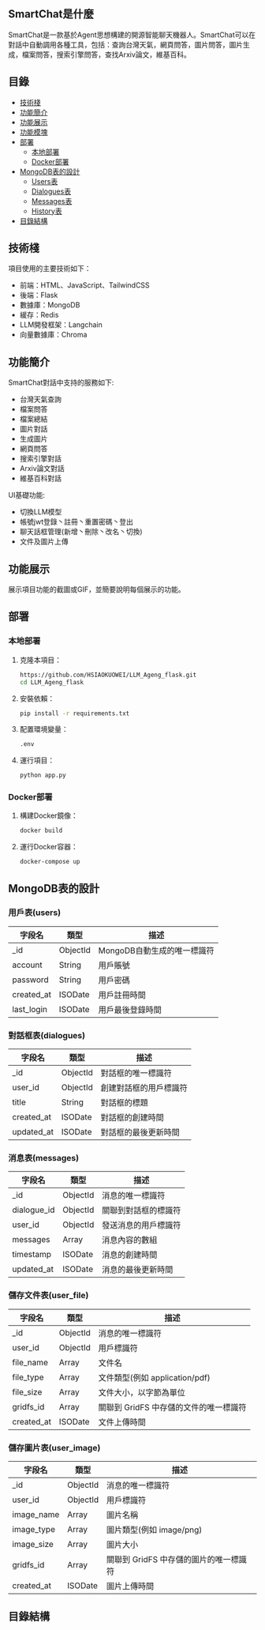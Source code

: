 ## SmartChat是什麼
SmartChat是一款基於Agent思想構建的開源智能聊天機器人。SmartChat可以在對話中自動調用各種工具，包括：查詢台灣天氣，網頁問答，圖片問答，圖片生成，檔案問答，搜索引擎問答，查找Arxiv論文，維基百科。

## 目錄

- [技術棧](#技術棧)
- [功能簡介](#功能簡介)
- [功能展示](#功能展示)
- [功能模塊](#功能模塊)
- [部署](#部署)
  - [本地部署](#本地部署)
  - [Docker部署](#Docker部署)
- [MongoDB表的設計](#MongoDB表的設計)
  - [Users表](#Users表)
  - [Dialogues表](#Dialogues表)
  - [Messages表](#Messages表)
  - [History表](#History表)
- [目錄結構](#目錄結構)

## 技術棧

項目使用的主要技術如下：
- 前端：HTML、JavaScript、TailwindCSS
- 後端：Flask
- 數據庫：MongoDB
- 緩存：Redis
- LLM開發框架：Langchain
- 向量數據庫：Chroma

## 功能簡介

SmartChat對話中支持的服務如下:
- 台灣天氣查詢
- 檔案問答
- 檔案總結
- 圖片對話
- 生成圖片
- 網頁問答
- 搜索引擎對話
- Arxiv論文對話
- 維基百科對話

UI基礎功能:
- 切換LLM模型
- 帳號jwt登錄丶註冊丶重置密碼丶登出
- 聊天話框管理(新增丶刪除丶改名丶切換)
- 文件及圖片上傳


## 功能展示

展示項目功能的截圖或GIF，並簡要說明每個展示的功能。



## 部署

### 本地部署

1. 克隆本項目：
    ```bash
    https://github.com/HSIAOKUOWEI/LLM_Ageng_flask.git
    cd LLM_Ageng_flask
    ```

2. 安裝依賴：
    ```bash
    pip install -r requirements.txt
    ```

3. 配置環境變量：
    ```bash
    .env
    ```

4. 運行項目：
    ```bash
    python app.py
    ```

### Docker部署

1. 構建Docker鏡像：
    ```bash
    docker build
    ```

2. 運行Docker容器：
    ```bash
    docker-compose up
    ```

## MongoDB表的設計

### 用戶表(users)

| 字段名      | 類型      | 描述                       |
|-------------|-----------|----------------------------|
| _id         | ObjectId  | MongoDB自動生成的唯一標識符 |
| account     | String    | 用戶賬號                   |
| password    | String    | 用戶密碼                   |
| created_at  | ISODate   | 用戶註冊時間               |
| last_login  | ISODate   | 用戶最後登錄時間           |

### 對話框表(dialogues)

| 字段名      | 類型      | 描述                       |
|-------------|-----------|----------------------------|
| _id         | ObjectId  | 對話框的唯一標識符         |
| user_id     | ObjectId  | 創建對話框的用戶標識符     |
| title       | String    | 對話框的標題               |
| created_at  | ISODate   | 對話框的創建時間           |
| updated_at  | ISODate   | 對話框的最後更新時間       |

### 消息表(messages)

| 字段名      | 類型      | 描述                       |
|-------------|-----------|----------------------------|
| _id         | ObjectId  | 消息的唯一標識符           |
| dialogue_id | ObjectId  | 關聯到對話框的標識符       |
| user_id     | ObjectId  | 發送消息的用戶標識符       |
| messages    | Array     | 消息內容的數組             |
| timestamp   | ISODate   | 消息的創建時間             |
| updated_at  | ISODate   | 消息的最後更新時間         |

### 儲存文件表(user_file)
| 字段名      | 類型      | 描述                       |
|-------------|-----------|----------------------------|
| _id         | ObjectId  | 消息的唯一標識符           |
| user_id     | ObjectId  | 用戶標識符                  |
| file_name    | Array     | 文件名                     |
| file_type   | Array     | 文件類型(例如 application/pdf)|
| file_size   | Array     | 文件大小，以字節為單位      |
| gridfs_id    | Array     | 關聯到 GridFS 中存儲的文件的唯一標識符 |
| created_at   | ISODate   | 文件上傳時間             |

### 儲存圖片表(user_image)
| 字段名      | 類型      | 描述                       |
|-------------|-----------|----------------------------|
| _id         | ObjectId  | 消息的唯一標識符            |
| user_id     | ObjectId  | 用戶標識符                  |
| image_name    | Array     | 圖片名稱                  |
| image_type   | Array     | 圖片類型(例如 image/png)   |
| image_size   | Array     | 圖片大小                   |
| gridfs_id    | Array     | 關聯到 GridFS 中存儲的圖片的唯一標識符 |
| created_at   | ISODate   | 圖片上傳時間             |

## 目錄結構